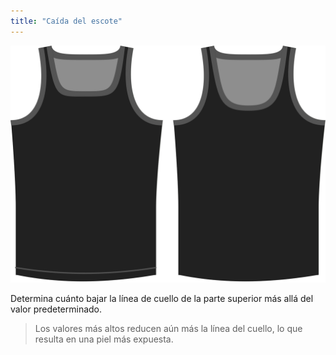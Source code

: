 ```yaml
---
title: "Caída del escote"
---
```


![La opción de soltar línea de cuello en Aaron](./necklinedrop.svg)

Determina cuánto bajar la línea de cuello de la parte superior más allá del valor predeterminado.

> Los valores más altos reducen aún más la línea del cuello, lo que resulta en una piel más expuesta.





